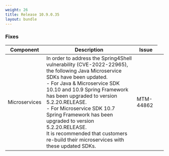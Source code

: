 ```yaml
---
weight: 26
title: Release 10.9.0.35
layout: bundle
---
```



### Fixes

<div><table ><colgroup>
<col style="width: 15%;"><col style="width: 65%;"><col style="width: 15%;"><col style="width: 10%;"></colgroup>
<thead><tr>
<th>
Component</th>
<th>
Description</th>
<th>
Issue</th>
</tr>
</thead><tbody>

<tr>
<td>
Microservices</td>
<td> In order to address the Spring4Shell vulnerability (CVE-2022-22965), the following Java Microservice SDKs have been updated.  
<br>- For Java & Microservice SDK 10.10 and 10.9 Spring Framework has been upgraded to version 5.2.20.RELEASE.
<br>- For Microservice SDK 10.7 Spring Framework has been upgraded to version 5.2.20.RELEASE.
<br> It is recommended that customers re-build their microservices with these updated SDKs.</td>
<td>
MTM-44862</td>
</tr>

</tbody></table></div>
